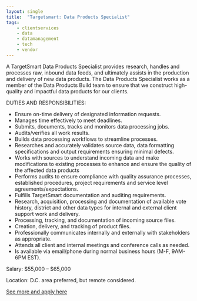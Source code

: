 ```yaml
---
layout: single
title:  "Targetsmart: Data Products Specialist"
tags: 
    - clientservices
    - data
    - datamanagement
    - tech
    - vendor
---
```

A TargetSmart Data Products Specialist provides research, handles and processes raw, inbound data feeds, and ultimately assists in the production and delivery of new data products.  The Data Products Specialist works as a member of the Data Products Build team to ensure that we construct high-quality and impactful data products for our clients.

DUTIES AND RESPONSIBILITIES:
* Ensure on-time delivery of designated information requests.
* Manages time effectively to meet deadlines.
* Submits, documents, tracks and monitors data processing jobs.
* Audits/verifies all work results.
* Builds data processing workflows to streamline processes.
* Researches and accurately validates source data, data formatting specifications and output requirements ensuring minimal defects.
* Works with sources to understand incoming data and make modifications to existing processes to enhance and ensure the quality of the affected data products
* Performs audits to ensure compliance with quality assurance processes, established procedures, project requirements and service level agreements/expectations.
* Fulfills TargetSmart documentation and auditing requirements.
* Research, acquisition, processing and documentation of available vote history, district and other data types for internal and external client support work and delivery.
* Processing, tracking, and documentation of incoming source files.
* Creation, delivery, and tracking of product files.
* Professionally communicates internally and externally with stakeholders as appropriate.
* Attends all client and internal meetings and conference calls as needed.
* Is available via email/phone during normal business hours (M-F, 9AM-6PM EST).


Salary:  $55,000 – $65,000

Location: D.C. area preferred, but remote considered.


[See more and apply here](https://targetsmart.com/job/data-products-specialist/)
